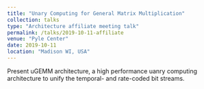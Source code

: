 ```yaml
---
title: "Unary Computing for General Matrix Multiplication"
collection: talks
type: "Architecture affiliate meeting talk"
permalink: /talks/2019-10-11-affiliate
venue: "Pyle Center"
date: 2019-10-11
location: "Madison WI, USA"
---
```


Present uGEMM architecture, a high performance uanry computing architecture to unify the temporal- and rate-coded bit streams.
